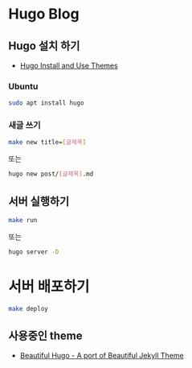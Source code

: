 # Hugo Blog

## Hugo 설치 하기

- [Hugo Install and Use Themes](https://gohugo.io/themes/installing-and-using-themes/)

### Ubuntu
```bash
sudo apt install hugo
```


### 새글 쓰기

```bash
make new title=[글제목]
```

또는

```bash
hugo new post/[글제목].md
```



## 서버 실행하기

```bash
make run
```

또는

```bash
hugo server -D
```



# 서버 배포하기

```bash
make deploy
```



## 사용중인 theme

- [Beautiful Hugo - A port of Beautiful Jekyll Theme](https://github.com/halogenica/beautifulhugo)
